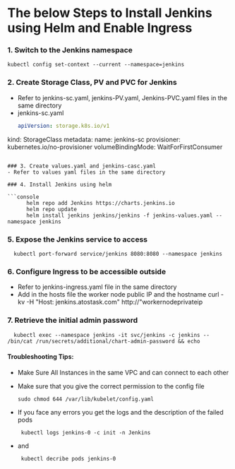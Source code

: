 # The below Steps to Install Jenkins using Helm and Enable Ingress

### 1. Switch to the Jenkins namespace

      
```console
kubectl config set-context --current --namespace=jenkins
```

### 2. Create Storage Class, PV and PVC for Jenkins
- Refer to jenkins-sc.yaml, jenkins-PV.yaml, Jenkins-PVC.yaml files in the same directory
- jenkins-sc.yaml
  ```yaml
  apiVersion: storage.k8s.io/v1
kind: StorageClass
metadata:
  name: jenkins-sc
provisioner: kubernetes.io/no-provisioner
volumeBindingMode: WaitForFirstConsumer
```

### 3. Create values.yaml and jenkins-casc.yaml
- Refer to values yaml files in the same directory

### 4. Install Jenkins using helm

```console 
      helm repo add Jenkins https://charts.jenkins.io
      helm repo update
      helm install jenkins jenkins/jenkins -f jenkins-values.yaml --namespace jenkins
```

### 5. Expose the Jenkins service to access
      kubectl port-forward service/jenkins 8080:8080 --namespace jenkins

### 6. Configure Ingress to be accessible outside
- Refer to jenkins-ingress.yaml file in the same directory
- Add in the hosts file the worker node public IP and the hostname
      curl -kv -H "Host: jenkins.atostask.com" http://"workernodeprivateip		

### 7. Retrieve the initial admin password  
      kubectl exec --namespace jenkins -it svc/jenkins -c jenkins -- /bin/cat /run/secrets/additional/chart-admin-password && echo

#### Troubleshooting Tips:

- Make Sure All Instances in the same VPC and can connect to each other
  
- Make sure that you give the correct permission to the config file 

 
      sudo chmod 644 /var/lib/kubelet/config.yaml

- If you face any errors you get the logs and the description of the failed pods

       kubectl logs jenkins-0 -c init -n Jenkins
- and
  
       kubectl decribe pods jenkins-0
